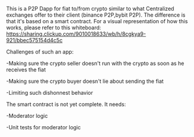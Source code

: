 This is a P2P Dapp for fiat to/from crypto similar to what Centralized exchanges offer to their client (binance P2P,bybit P2P). The difference is that it's based on a smart contract.
For a visual representation of how this works, please refer to this whiteboard:
  https://sharing.clickup.com/9010018633/wb/h/8cgkya9-921/bbec575154d4c5c

Challenges of such an app:

  -Making sure the crypto seller doesn't run with the crypto as soon as he receives the fiat

  -Making sure the crypto buyer doesn't lie about sending the fiat

  -Limiting such dishonnest behavior

The smart contract is not yet complete. It needs:
  
  -Moderator logic
  
  -Unit tests for moderator logic
